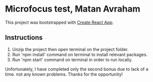 # Microfocus test, Matan Avraham

This project was bootstrapped with [Create React App](https://github.com/facebook/create-react-app).

## Instructions

1. Unzip the project then open terminal on the project folder.
2. Run 'npm install' command on terminal to install relevant packages.
3. Run 'npm start' command on terminal in order to run locally.

Unfortunately, I have completed only the second bonus due to lack of a time. not any known problems.
Thanks for the opportunity!
